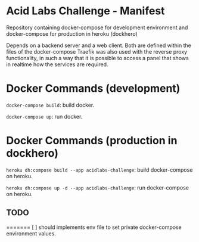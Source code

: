 # Acid Labs Challenge - Manifest

Repository containing docker-compose for development environment and docker-compose for production in heroku (dockhero)

Depends on a backend server and a web client. Both are defined within the files of the docker-compose Traefik was also used with the reverse proxy functionality, in such a way that it is possible to access a panel that shows in realtime how the services are required.

Docker Commands (development)
========

`docker-compose build`: build docker.

`docker-compose up`: run docker.

Docker Commands (production in dockhero)
========

`heroku dh:compose build --app acidlabs-challenge`: build docker-compose on heroku.

`heroku dh:compose up -d --app acidlabs-challenge`: run docker-compose on heroku.


## TODO
=======
[ ] should implements env file to set private docker-compose environment values.